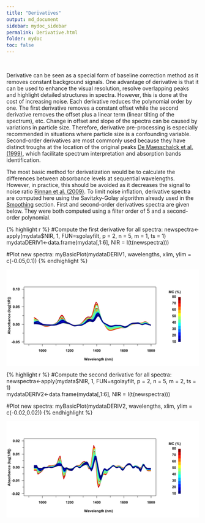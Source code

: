```yaml
---
title: "Derivatives"
output: md_document
sidebar: mydoc_sidebar
permalink: Derivative.html
folder: mydoc
toc: false
---
```




<br>

Derivative can be seen as a special form of baseline correction method as it removes constant background signals. One advantage of derivative is that it can be used to enhance the visual resolution, resolve overlapping peaks and highlight detailed structures in spectra. However, this is done at the cost of increasing noise. Each derivative reduces the polynomial order by one. The first derivative removes a constant offset while the second derivative removes the offset plus a linear term (linear tilting of the spectrum), etc. Change in offset and slope of the spectra can be caused by variations in particle size. Therefore, derivative pre-processing is especially recommended in situations where particle size is a confounding variable. Second-order derivatives are most commonly used because they have distinct troughs at the location of the original peaks [De Maesschalck et al. (1999)](http://citeseerx.ist.psu.edu/viewdoc/summary?doi=10.1.1.571.732), which facilitate spectrum interpretation and absorption bands identification. 
 
The most basic method for derivatization would be to calculate the differences between absorbance levels at sequential wavelengths. However, in practice, this should be avoided as it decreases the signal to noise ratio [Rinnan et al. (2009)](https://www.sciencedirect.com/science/article/pii/S0165993609001629). To limit noise inflation, derivative spectra are computed here using the Savitzky-Golay algorithm already used in the [Smoothing](Smoothing.html#savitsky-golay-method) section. First and second-order derivatives spectra are given below. They were both computed using a filter order of 5 and a second-order polynomial.  



{% highlight r %}
#Compute the first derivative for all spectra:
newspectra<-apply(mydata$NIR, 1, FUN=sgolayfilt, p = 2, n = 5, m = 1, ts = 1)
mydataDERIV1<-data.frame(mydata[,1:6], NIR = I(t(newspectra)))                 

#Plot new spectra:
myBasicPlot(mydataDERIV1, wavelengths, xlim, ylim = c(-0.05,0.1)) 
{% endhighlight %}

<img src="images/Deriv1-1.svg" title="plot of chunk Deriv1" alt="plot of chunk Deriv1" style="display: block; margin: auto;" />




{% highlight r %}
#Compute the second derivative for all spectra:
newspectra<-apply(mydata$NIR, 1, FUN=sgolayfilt, p = 2, n = 5, m = 2, ts = 1)  
mydataDERIV2<-data.frame(mydata[,1:6], NIR = I(t(newspectra)))              

#Plot new spectra:
myBasicPlot(mydataDERIV2, wavelengths, xlim, ylim = c(-0.02,0.02)) 
{% endhighlight %}

<img src="images/Deriv2-1.svg" title="plot of chunk Deriv2" alt="plot of chunk Deriv2" style="display: block; margin: auto;" />


